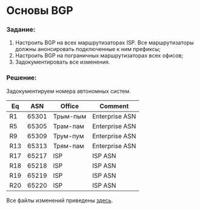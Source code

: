 # Основы BGP

###  Задание:

  1. Настроить BGP на всех маршрутизаторах ISP. Все маршрутизаторы должны анонсировать подключенные к ним префиксы;
  2. Настроить BGP на пограничных маршрутизаторах всех офисов;
  3. Задокументировать все изменения.



###  Решение:
  
  Задокументируем номера автономных систем.

| Eq  | ASN   | Office   | Comment        |
|-----|-------|----------|----------------|
| R1  | 65301 | Трым-пым | Enterprise ASN |
| R5  | 65305 | Трам-пам | Enterprise ASN | 
| R9  | 65309 | Трум-пум | Enterprise ASN |
| R13 | 65313 | Трям-пам | Enterprise ASN |
| R17 | 65217 | ISP      | ISP ASN        |
| R18 | 65218 | ISP      | ISP ASN        |
| R19 | 65219 | ISP      | ISP ASN        |
| R20 | 65220 | ISP      | ISP ASN        |	

  Все файлы изменений приведены [здесь](configs/).